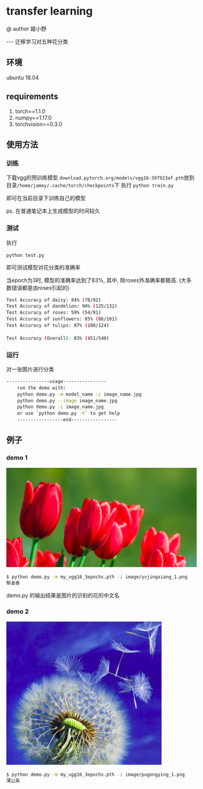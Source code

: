 # transfer learning 

@ author 姬小野

--- 迁移学习对五种花分类

## 环境
ubuntu 18.04

## requirements
1. torch==1.1.0
2. numpy==1.17.0
3. torchvision==0.3.0

## 使用方法
### 训练

下载vgg的预训练模型
`download.pytorch.org/models/vgg16-397923af.pth`放到目录`/home/jamey/.cache/torch/checkpoints`下
执行
`python train.py` 

即可在当前目录下训练自己的模型

ps. 在普通笔记本上生成模型的时间较久

### 测试

执行

`python test.py`

即可测试模型对花分类的准确率



当epoch为3时, 模型的准确率达到了83%, 其中, 除roses外准确率都极高. (大多数错误都是由roses引起的)

```bash
Test Accuracy of daisy: 84% (78/92)
Test Accuracy of dandelion: 94% (125/132)
Test Accuracy of roses: 59% (54/91)
Test Accuracy of sunflowers: 85% (86/101)
Test Accuracy of tulips: 87% (108/124)

Test Accuracy (Overall): 83% (451/540)
```



### 运行

对一张图片进行分类

```bash
----------------usage----------------
    run the demo with:
    python demo.py -m model_name -i image_name.jpg
    python demo.py --image image_name.jpg
    python demo.py -i image_name.jpg
    or use `python demo.py -h` to get help
    -----------------end-----------------
```

## 例子

### demo 1

![](./image/yvjingxiang_1.png)

```bash
$ python demo.py -m my_vgg16_3epochs.pth -i image/yvjingxiang_1.png
郁金香
```

demo.py 的输出结果是图片的识别的花的中文名

### demo 2

![](./image/pugongying_1.png)

```bash
$ python demo.py -m my_vgg16_3epochs.pth -i image/pugongying_1.png
蒲公英
```

